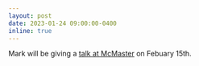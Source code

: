 ```yaml
---
layout: post
date: 2023-01-24 09:00:00-0400
inline: true
---
```


Mark will be giving a [talk at McMaster](https://physics.mcmaster.ca/news-and-events/past-events/g-8-5fge1fnfnujnd1b1lpb4jdgf89_202302152030.html) on Febuary 15th.

